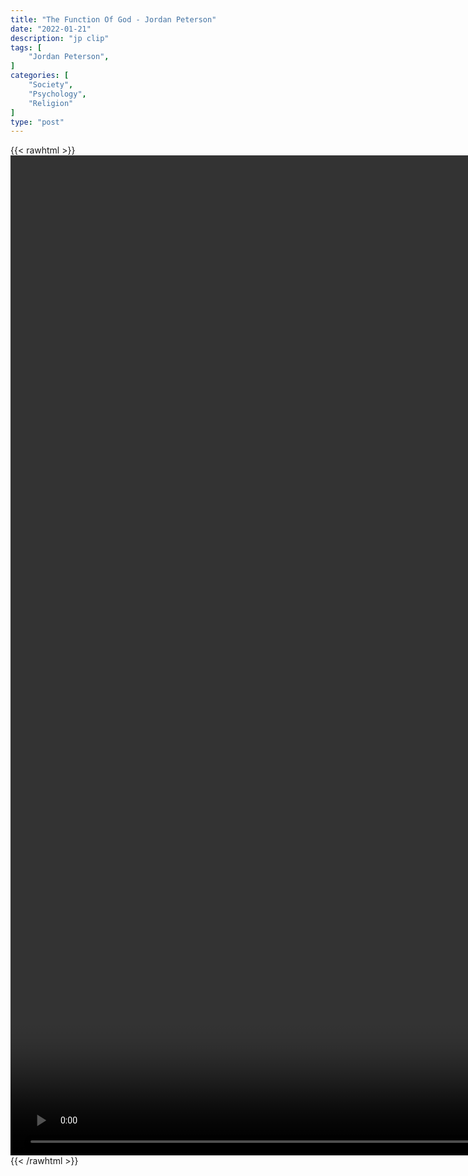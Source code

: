 ```yaml
---
title: "The Function Of God - Jordan Peterson"
date: "2022-01-21"
description: "jp clip"
tags: [
    "Jordan Peterson",
]
categories: [
    "Society",
    "Psychology",
    "Religion"
]
type: "post"
---
```

{{< rawhtml >}}
    <video style="height:40vh;width:auto" overflow="hidden" controls>
        <source src="https://clips.dev00ps.com/Jordan_Peterson/god.mp4" type="video/mp4"> 
    </video>
{{< /rawhtml >}}